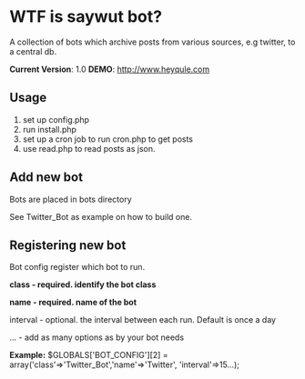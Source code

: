 WTF is saywut bot?
==================
A collection of bots which archive posts from various sources, e.g twitter, to a central db.

**Current Version**: 1.0
**DEMO**: <http://www.heyqule.com>

Usage
-----
1. set up config.php
2. run install.php
3. set up a cron job to run cron.php to get posts
4. use read.php to read posts as json.

Add new bot
-----------
Bots are placed in bots directory

See Twitter_Bot as example on how to build one.


Registering new bot
-------------------
Bot config register which bot to run.

**class - required. identify the bot class**

**name - required. name of the bot**

interval - optional. the interval between each run.  Default is once a day

...  - add as many options as by your bot needs


**Example:**
$GLOBALS['BOT_CONFIG'][2] = array('class'=>'Twitter_Bot','name'=>'Twitter', 'interval'=>15...);




